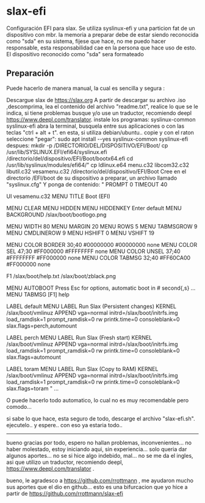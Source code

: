 # slax-efi
Configuración EFI para slax.
Se utiliza syslinux-efi y una particion fat de un dispositivo con mbr.
la memoria a preparar debe de estar siendo reconocida como "sda" en su sistema, fijese que hace, no me puedo hacer responsable, esta responsabilidad cae en la persona que hace uso de esto.
El dispositivo reconocido como "sda" sera formateado

## Preparación
Puede hacerlo de manera manual, la cual es sencilla y segura :

Descargue slax de https://slax.org
A partir de descargar su archivo .iso ,descomprima, lea el contenido del archivo "readme.txt", realice lo que se le indica, si tiene problemas busque y/o use un traductor, recomiendo deepl https://www.deepl.com/translator.
instale los programas: syslinux-common syslinux-efi
abra la terminal, busquela entre sus aplicaciones o con las teclas "ctrl + alt + t".
en esta, si utiliza debian/ubuntu.. copie y con el raton seleccione "pegar": sudo apt install --yes syslinux-common syslinux-efi
despues:
mkdir -p /DIRECTORIO/DEL/DISPOSITIVO/EFI/Boot/
cp /usr/lib/SYSLINUX.EFI/efi64/syslinux.efi /directorio/del/dispositivo/EFI/Boot/bootx64.efi
cd /usr/lib/syslinux/modules/efi64/"
cp ldlinux.e64 menu.c32 libcom32.c32 libutil.c32 vesamenu.c32 /directorio/del/dispositivo/EFI/Boot
Cree en el directorio /EFI/boot de su dispositivo a preparar, un archivo llamado "syslinux.cfg"
Y  ponga de contenido:
"
PROMPT 0
TIMEOUT 40

UI vesamenu.c32
MENU TITLE Boot (EFI)

MENU CLEAR
MENU HIDDEN
MENU HIDDENKEY Enter default
MENU BACKGROUND /slax/boot/bootlogo.png

MENU WIDTH 80
MENU MARGIN 20
MENU ROWS 5
MENU TABMSGROW 9
MENU CMDLINEROW 9
MENU HSHIFT 0
MENU VSHIFT 19

MENU COLOR BORDER  30;40      #00000000 #00000000 none
MENU COLOR SEL     47;30      #FF000000 #FFFFFFFF none
MENU COLOR UNSEL   37;40      #FFFFFFFF #FF000000 none
MENU COLOR TABMSG  32;40      #FF60CA00 #FF000000 none

F1 /slax/boot/help.txt /slax/boot/zblack.png

MENU AUTOBOOT Press Esc for options, automatic boot in # second{,s} ...
MENU TABMSG [F1] help     

LABEL default
MENU LABEL Run Slax (Persistent changes)
KERNEL /slax/boot/vmlinuz
APPEND vga=normal initrd=/slax/boot/initrfs.img load_ramdisk=1 prompt_ramdisk=0 rw printk.time=0 consoleblank=0 slax.flags=perch,automount

LABEL perch
MENU LABEL Run Slax (Fresh start)
KERNEL /slax/boot/vmlinuz
APPEND vga=normal initrd=/slax/boot/initrfs.img load_ramdisk=1 prompt_ramdisk=0 rw printk.time=0 consoleblank=0 slax.flags=automount

LABEL toram
MENU LABEL Run Slax (Copy to RAM)
KERNEL /slax/boot/vmlinuz
APPEND vga=normal initrd=/slax/boot/initrfs.img load_ramdisk=1 prompt_ramdisk=0 rw printk.time=0 consoleblank=0 slax.flags=toram
"
...

O puede hacerlo todo automatico, lo cual no es muy recomendable pero comodo...

si sabe lo que hace, esta seguro de todo, descarge el archivo "slax-efi.sh".
ejecutelo..
y espere..
con eso ya estaria todo..

---------------------------------

bueno gracias por todo, espero no hallan problemas, inconvenientes...
no haber molestado, estoy iniciando aqui, sin experiencia...
solo queria dar algunos aportes...
no se si hice algo indebido, mal...
no se me da el ingles, asi que utilizo un traductor, recomiendo deepl, https://www.deepl.com/translator .

bueno, le agradesco a https://github.com/rrottmann , me ayudaron mucho sus aportes que el dio en github...
esto es una bifurcacion que yo hice a partir de https://github.com/rrottmann/slax-efi
